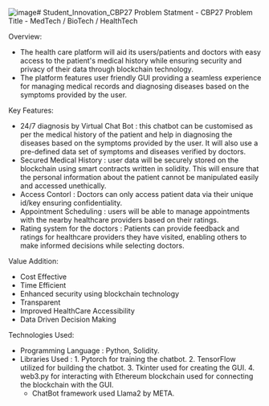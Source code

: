 ![image](https://github.com/shivang-goliyan/Student_Innovation_CBP27/assets/81642363/a9c1daf9-5cdd-4750-88e7-21fbe4709ffc)# Student_Innovation_CBP27
Problem Statment - CBP27
Problem Title - MedTech / BioTech / HealthTech

Overview:
- The health care platform will aid its users/patients and doctors with easy access to the patient's medical history while ensuring security and privacy of their data through blockchain technology.
- The platform features user friendly GUI providing a seamless experience for managing medical records and diagnosing diseases based on the symptoms provided by the user.

Key Features:
- 24/7 diagnosis by Virtual Chat Bot :  this chatbot can be customised as per the medical history of the patient and help in diagnosing the diseases based on the symptoms provided by the user. It will also use a pre-defined data set of symptoms and diseases verified by doctors.
- Secured Medical History : user data will be securely stored on the blockchain using smart contracts written in solidity. This will ensure that the personal information about the patient cannot be manipulated easily and accessed unethically.
- Access Contorl : Doctors can only access patient data via their unique id/key ensuring confidentiality.
- Appointment Scheduling : users will be able to manage appointments with the nearby healthcare providers based on their ratings.
- Rating system for the doctors : Patients can provide feedback and ratings for healthcare providers they have visited, enabling others to make informed decisions while selecting doctors.

Value Addition:
- Cost Effective
- Time Efficient
- Enhanced security using blockchain technology
- Transparent
- Improved HealthCare Accessibility
- Data Driven Decision Making

Technologies Used:
- Programming Language : Python, Solidity.
- Libraries Used : 1. Pytorch for training the chatbot.
                   2. TensorFlow utilized for building the chatbot.
                   3. Tkinter used for creating the GUI.
                   4. web3.py for interacting with Ethereum blockchain used for connecting the blockchain with the GUI.
  - ChatBot framework used Llama2 by META.
